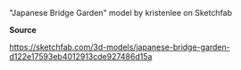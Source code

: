"Japanese Bridge Garden" model by kristenlee on Sketchfab

**Source**

https://sketchfab.com/3d-models/japanese-bridge-garden-d122e17593eb4012913cde927486d15a
